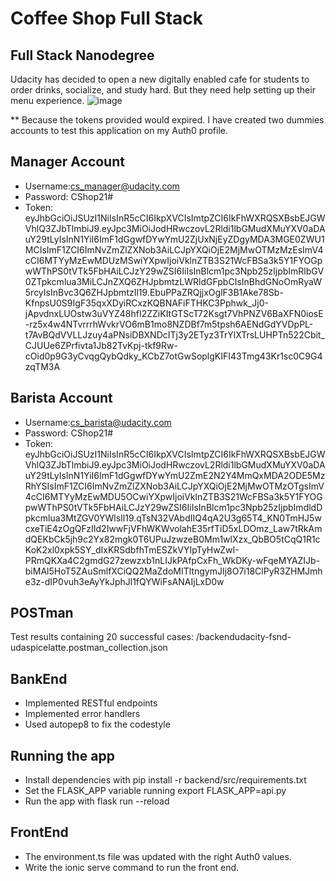 # Coffee Shop Full Stack

## Full Stack Nanodegree
Udacity has decided to open a new digitally enabled cafe for students to order drinks, socialize, and study hard. But they need help setting up their menu experience.
![image](https://user-images.githubusercontent.com/60936890/121037386-0857b980-c775-11eb-81a4-c0b990d9fc02.png)

** Because the tokens provided would expired. I have created two dummies accounts to test this application on my Auth0 profile.
## Manager Account
- Username:cs_manager@udacity.com
- Password: CShop21#
- Token: eyJhbGciOiJSUzI1NiIsInR5cCI6IkpXVCIsImtpZCI6IkFhWXRQSXBsbEJGWVhlQ3ZJbTlmbiJ9.eyJpc3MiOiJodHRwczovL2Rldi1lbGMudXMuYXV0aDAuY29tLyIsInN1YiI6ImF1dGgwfDYwYmU2ZjUxNjEyZDgyMDA3MGE0ZWU1MCIsImF1ZCI6ImNvZmZlZXNob3AiLCJpYXQiOjE2MjMwOTMzMzEsImV4cCI6MTYyMzEwMDUzMSwiYXpwIjoiVklnZTB3S21WcFBSa3k5Y1FYOGpwWThPS0tVTk5FbHAiLCJzY29wZSI6IiIsInBlcm1pc3Npb25zIjpbImRlbGV0ZTpkcmlua3MiLCJnZXQ6ZHJpbmtzLWRldGFpbCIsInBhdGNoOmRyaW5rcyIsInBvc3Q6ZHJpbmtzIl19.EbuPPaZRQjjxOglF3B1Ake78Sb-KfnpsU0S9IgF35qxXDyiRCxzKQBNAFiFTHKC3Pphwk_Jj0-jApvdnxLUOstw3uVYZ48hfI2ZZiKItGTScT72Ksgt7VhPNZV6BaXFN0iosE-rz5x4w4NTvrrrhWvkrVO6mB1mo8NZDBf7m5tpsh6AENdGdYVDpPL-t7AvBQdVVLLJzuy4aPNsiDBXNDcITj3y2ETyz3TrYlXTrsLUHPTn522Cbit_CJUUe6ZPrfivta1Jb82TvKpj-tkf9Rw-cOid0p9G3yCvqgQybQdky_KCbZ7otGwSoplgKIFI43Tmg43Kr1sc0C9G4zqTM3A

## Barista Account
- Username:cs_barista@udacity.com
- Password: CShop21#
- Token:
eyJhbGciOiJSUzI1NiIsInR5cCI6IkpXVCIsImtpZCI6IkFhWXRQSXBsbEJGWVhlQ3ZJbTlmbiJ9.eyJpc3MiOiJodHRwczovL2Rldi1lbGMudXMuYXV0aDAuY29tLyIsInN1YiI6ImF1dGgwfDYwYmU2ZmE2N2Y4MmQxMDA2ODE5MzRhYSIsImF1ZCI6ImNvZmZlZXNob3AiLCJpYXQiOjE2MjMwOTMzOTgsImV4cCI6MTYyMzEwMDU5OCwiYXpwIjoiVklnZTB3S21WcFBSa3k5Y1FYOGpwWThPS0tVTk5FbHAiLCJzY29wZSI6IiIsInBlcm1pc3Npb25zIjpbImdldDpkcmlua3MtZGV0YWlsIl19.qTsN32VAbdIIQ4qA2U3g65T4_KN0TmHJ5wcxeTiE4zOgQFzIId2IwwFjVFhWKWvolahE35rfTiD5xLDOmz_Law7tRkAmdQEKbCk5jh9c2Yx82mgk0T6UPuJzwzeB0Mm1wlXzx_QbBO5tCqQ1R1cKoK2xl0xpk5SY_dIxKRSdbfhTmESZkVYIpTyHwZwI-PRmQKXa4C2gmdG27zewzxb1nLIJkPAfpCxFh_WkDKy-wFqeMYAZIJb-biMAl5HoT5ZAuSmlfXCiQQ2MaZdoMITltngymJIj8O7i18ClPyR3ZHMJmhe3z-dIP0vuh3eAyYkJphJl1fQYWiFsANAIjLxD0w

## POSTman
Test results containing 20 successful cases: /backendudacity-fsnd-udaspicelatte.postman_collection.json

## BankEnd
* Implemented RESTful endpoints
* Implemented error handlers
* Used autopep8 to fix the codestyle

## Running the app
* Install dependencies with pip install -r backend/src/requirements.txt
* Set the FLASK_APP variable running export FLASK_APP=api.py
* Run the app with flask run --reload

## FrontEnd
* The environment.ts file was updated with the right Auth0 values.
* Write the ionic serve command to run the front end.
